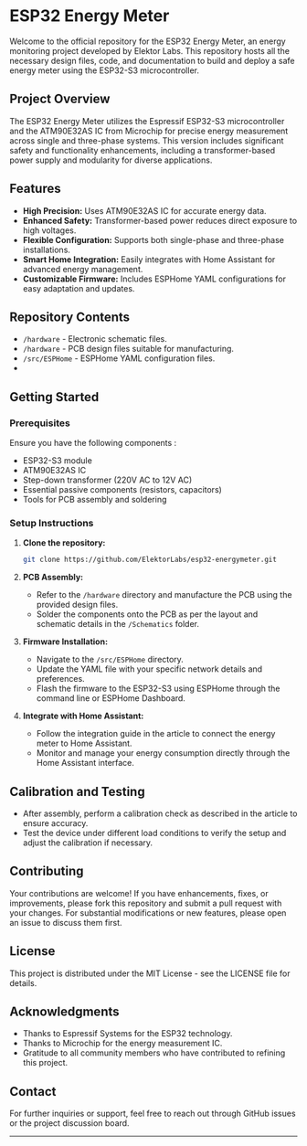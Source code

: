 # ESP32 Energy Meter

Welcome to the official repository for the ESP32 Energy Meter, an energy monitoring project developed by Elektor Labs. This repository hosts all the necessary design files, code, and documentation to build and deploy a safe energy meter using the ESP32-S3 microcontroller.

## Project Overview

The ESP32 Energy Meter utilizes the Espressif ESP32-S3 microcontroller and the ATM90E32AS IC from Microchip for precise energy measurement across single and three-phase systems. This version includes significant safety and functionality enhancements, including a transformer-based power supply and modularity for diverse applications.

## Features

- **High Precision:** Uses ATM90E32AS IC for accurate energy data.
- **Enhanced Safety:** Transformer-based power reduces direct exposure to high voltages.
- **Flexible Configuration:** Supports both single-phase and three-phase installations.
- **Smart Home Integration:** Easily integrates with Home Assistant for advanced energy management.
- **Customizable Firmware:** Includes ESPHome YAML configurations for easy adaptation and updates.

## Repository Contents

- `/hardware` - Electronic schematic files.
- `/hardware` - PCB design files suitable for manufacturing.
- `/src/ESPHome` - ESPHome YAML configuration files.
- 
## Getting Started

### Prerequisites

Ensure you have the following components :
- ESP32-S3 module
- ATM90E32AS IC
- Step-down transformer (220V AC to 12V AC)
- Essential passive components (resistors, capacitors)
- Tools for PCB assembly and soldering

### Setup Instructions

1. **Clone the repository:**
   ```bash
   git clone https://github.com/ElektorLabs/esp32-energymeter.git
   ```
2. **PCB Assembly:**
   - Refer to the `/hardware` directory and manufacture the PCB using the provided design files.
   - Solder the components onto the PCB as per the layout and schematic details in the `/Schematics` folder.

3. **Firmware Installation:**
   - Navigate to the `/src/ESPHome` directory.
   - Update the YAML file with your specific network details and preferences.
   - Flash the firmware to the ESP32-S3 using ESPHome through the command line or ESPHome Dashboard.

4. **Integrate with Home Assistant:**
   - Follow the integration guide in the article to connect the energy meter to Home Assistant.
   - Monitor and manage your energy consumption directly through the Home Assistant interface.

## Calibration and Testing

- After assembly, perform a calibration check as described in the article to ensure accuracy.
- Test the device under different load conditions to verify the setup and adjust the calibration if necessary.

## Contributing

Your contributions are welcome! If you have enhancements, fixes, or improvements, please fork this repository and submit a pull request with your changes. For substantial modifications or new features, please open an issue to discuss them first.

## License

This project is distributed under the MIT License - see the LICENSE file for details.

## Acknowledgments

- Thanks to Espressif Systems for the ESP32 technology.
- Thanks to Microchip for the energy measurement IC.
- Gratitude to all community members who have contributed to refining this project.

## Contact

For further inquiries or support, feel free to reach out through GitHub issues or the project discussion board.

---
